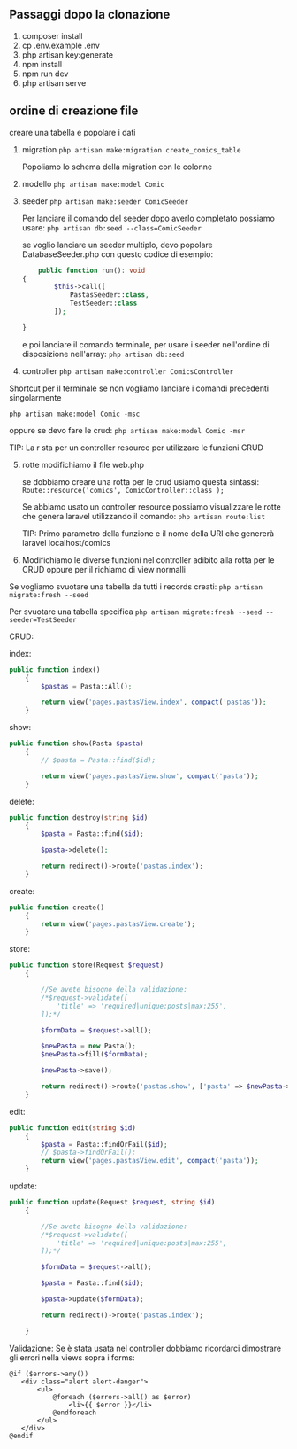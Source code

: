 ## Passaggi dopo la clonazione

1. composer install
2. cp .env.example .env
3. php artisan key:generate
4. npm install
5. npm run dev
6. php artisan serve



## ordine di creazione file

creare una tabella e popolare i dati
1. migration
    ```php artisan make:migration create_comics_table```

    Popoliamo lo schema della migration con le colonne

2. modello
    ```php artisan make:model Comic```
3. seeder
    ```php artisan make:seeder ComicSeeder```

    Per lanciare il comando del seeder dopo averlo completato possiamo usare: 
    ```php artisan db:seed --class=ComicSeeder```

    se voglio lanciare un seeder multiplo, devo popolare DatabaseSeeder.php con questo codice di esempio:
    ```php
        public function run(): void
    {
            $this->call([
                PastasSeeder::class,
                TestSeeder::class
            ]);

    }
    ```

    e poi lanciare il comando terminale, per usare i seeder nell'ordine di disposizione nell'array:
    ```php artisan db:seed ```

4. controller
    ```php artisan make:controller ComicsController```

Shortcut per il terminale se non vogliamo lanciare i comandi precedenti singolarmente

```php artisan make:model Comic -msc```

oppure se devo fare le crud:
```php artisan make:model Comic -msr```

TIP: La r sta per un controller resource per utilizzare le funzioni CRUD

5. rotte
    modifichiamo il file web.php

    se dobbiamo creare una rotta per le crud usiamo questa sintassi:
    ```Route::resource('comics', ComicController::class );```

    Se abbiamo usato un controller resource possiamo visualizzare le rotte che genera laravel utilizzando il comando:
    ```php artisan route:list```

    TIP: Primo parametro della funzione e il nome della URI che genererà laravel 
    localhost/comics

6. Modifichiamo le diverse funzioni nel controller adibito alla rotta per le CRUD oppure per il richiamo di view normalli

Se vogliamo svuotare una tabella da tutti i records creati:
```php artisan migrate:fresh --seed```

Per svuotare una tabella specifica
```php artisan migrate:fresh --seed --seeder=TestSeeder```


CRUD:

index:
```php
public function index()
    {
        $pastas = Pasta::All();

        return view('pages.pastasView.index', compact('pastas'));
    }
```

show:
```php
public function show(Pasta $pasta)
    {
        // $pasta = Pasta::find($id);

        return view('pages.pastasView.show', compact('pasta'));
    }
```

delete:
```php
public function destroy(string $id)
    {
        $pasta = Pasta::find($id);

        $pasta->delete();

        return redirect()->route('pastas.index');
    }
```

create:
```php
public function create()
    {
        return view('pages.pastasView.create');
    }
```
store:
```php
public function store(Request $request)
    {

        //Se avete bisogno della validazione:
        /*$request->validate([
            'title' => 'required|unique:posts|max:255',
        ]);*/

        $formData = $request->all();

        $newPasta = new Pasta();
        $newPasta->fill($formData);

        $newPasta->save();

        return redirect()->route('pastas.show', ['pasta' => $newPasta->id]);
    }
```

edit:
```php
public function edit(string $id)
    {
        $pasta = Pasta::findOrFail($id);
        // $pasta->findOrFail();
        return view('pages.pastasView.edit', compact('pasta'));
    }
```

update:
```php
public function update(Request $request, string $id)
    {

        //Se avete bisogno della validazione:
        /*$request->validate([
            'title' => 'required|unique:posts|max:255',
        ]);*/

        $formData = $request->all();

        $pasta = Pasta::find($id);

        $pasta->update($formData);

        return redirect()->route('pastas.index');

    }
```

Validazione:
Se è stata usata nel controller dobbiamo ricordarci dimostrare gli errori nella views sopra i forms:

```	
@if ($errors->any())
   <div class="alert alert-danger">
       <ul>
           @foreach ($errors->all() as $error)
               <li>{{ $error }}</li>
           @endforeach
       </ul>
   </div>
@endif
```


